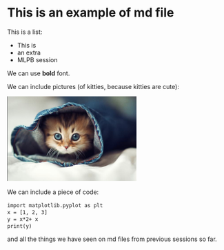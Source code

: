
# This is an example of md file

This is a list:
- This is
- an extra
- MLPB session

We can use **bold** font.

We can include pictures (of kitties, because kitties are cute):

<img src='../img/kitty.png' width=300>

We can include a piece of code:

    import matplotlib.pyplot as plt
    x = [1, 2, 3]
    y = x*2+ x
    print(y)
    
and all the things we have seen on md files from previous sessions so far.





